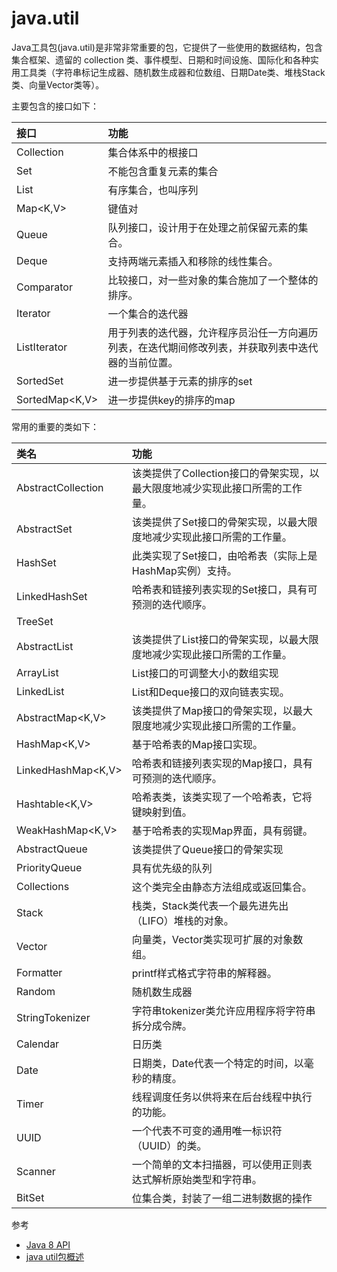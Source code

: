 # java.util

Java工具包(java.util)是非常非常重要的包，它提供了一些使用的数据结构，包含集合框架、遗留的 collection 类、事件模型、日期和时间设施、国际化和各种实用工具类（字符串标记生成器、随机数生成器和位数组、日期Date类、堆栈Stack类、向量Vector类等）。

主要包含的接口如下：

| 接口 | 功能 |
| :------------- | :------------- |
| Collection<E> |  集合体系中的根接口|
|Set<E>	   |  不能包含重复元素的集合 |
|List<E>   |有序集合，也叫序列|
|Map<K,V>  | 键值对  |
|Queue<E>   | 队列接口，设计用于在处理之前保留元素的集合。|
|Deque<E>   | 支持两端元素插入和移除的线性集合。  |
| Comparator<T>	 | 比较接口，对一些对象的集合施加了一个整体的排序。   |
|  Iterator<E> | 一个集合的迭代器   |
|  ListIterator<E> |  用于列表的迭代器，允许程序员沿任一方向遍历列表，在迭代期间修改列表，并获取列表中迭代器的当前位置。 |
|SortedSet<E>   | 进一步提供基于元素的排序的set  |
|SortedMap<K,V>   |  进一步提供key的排序的map |


常用的重要的类如下：

| 类名 | 功能 |
| :------------- | :------------- |
| AbstractCollection<E>	       | 该类提供了Collection接口的骨架实现，以最大限度地减少实现此接口所需的工作量。       |
|AbstractSet<E>   | 该类提供了Set接口的骨架实现，以最大限度地减少实现此接口所需的工作量。  |
|HashSet<E>|此类实现了Set接口，由哈希表（实际上是HashMap实例）支持。|
|LinkedHashSet<E> |  哈希表和链接列表实现的Set接口，具有可预测的迭代顺序。 |
|TreeSet   |   |
|AbstractList<E> |   该类提供了List接口的骨架实现，以最大限度地减少实现此接口所需的工作量。  |
|ArrayList<E>	 | List接口的可调整大小的数组实现  |
|LinkedList<E>   | List和Deque接口的双向链表实现。  |
|AbstractMap<K,V> |该类提供了Map接口的骨架实现，以最大限度地减少实现此接口所需的工作量。   |
|HashMap<K,V>|基于哈希表的Map接口实现。|
|LinkedHashMap<K,V>	|哈希表和链接列表实现的Map接口，具有可预测的迭代顺序。|
|Hashtable<K,V>   |   哈希表类，该类实现了一个哈希表，它将键映射到值。|
|WeakHashMap<K,V>   |  基于哈希表的实现Map界面，具有弱键。 |
|AbstractQueue<E>   |  该类提供了Queue接口的骨架实现 |
|PriorityQueue<E>   |  具有优先级的队列 |
|Collections   | 这个类完全由静态方法组成或返回集合。  |
|Stack<E>	   |  栈类，Stack类代表一个最先进先出（LIFO）堆栈的对象。 |
|Vector<E>   | 向量类，Vector类实现可扩展的对象数组。  |
|Formatter   |  printf样式格式字符串的解释器。 |
|  Random |  随机数生成器 |
| StringTokenizer	|   字符串tokenizer类允许应用程序将字符串拆分成令牌。|
|Calendar   |  日历类 |
|  Date | 日期类，Date代表一个特定的时间，以毫秒的精度。  |
|Timer   |  线程调度任务以供将来在后台线程中执行的功能。 |
|UUID   |   一个代表不可变的通用唯一标识符（UUID）的类。|
|Scanner   |  一个简单的文本扫描器，可以使用正则表达式解析原始类型和字符串。 |
|BitSet   |  位集合类，封装了一组二进制数据的操作 |


参考
* [Java 8 API](https://docs.oracle.com/javase/8/docs/api/java/util/package-summary.html)
* [java util包概述](http://www.cnblogs.com/frankliiu-java/articles/1944276.html)
